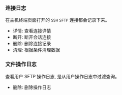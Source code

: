 ### 连接日志

在主机终端页面打开的 `SSH` `SFTP` 连接都会记录下来。

* 详情: 查看连接详情
* 断开: 断开会话连接
* 删除: 删除连接记录
* 清理: 根据条件清理数据

### 文件操作日志

查看用户 SFTP 操作日志, 是从用户操作日志中过滤查询。

* 删除: 删除操作日志
